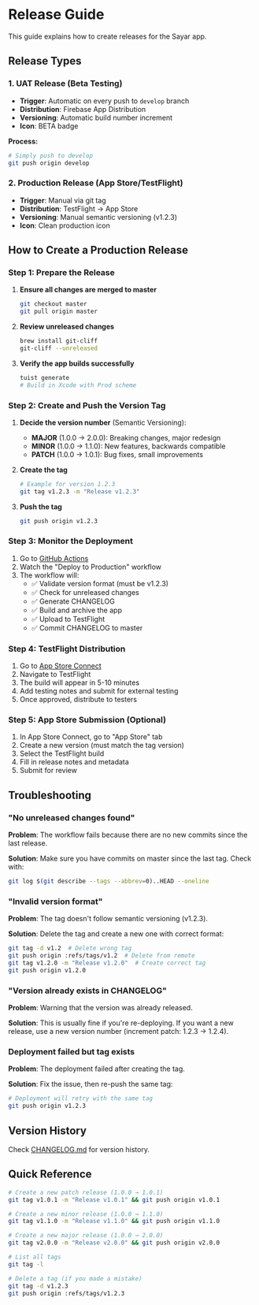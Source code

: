 # Release Guide

This guide explains how to create releases for the Sayar app.

## Release Types

### 1. UAT Release (Beta Testing)
- **Trigger**: Automatic on every push to `develop` branch
- **Distribution**: Firebase App Distribution
- **Versioning**: Automatic build number increment
- **Icon**: BETA badge

**Process:**
```bash
# Simply push to develop
git push origin develop
```

### 2. Production Release (App Store/TestFlight)
- **Trigger**: Manual via git tag
- **Distribution**: TestFlight → App Store
- **Versioning**: Manual semantic versioning (v1.2.3)
- **Icon**: Clean production icon

## How to Create a Production Release

### Step 1: Prepare the Release

1. **Ensure all changes are merged to master**
   ```bash
   git checkout master
   git pull origin master
   ```

2. **Review unreleased changes**
   ```bash
   brew install git-cliff
   git-cliff --unreleased
   ```

3. **Verify the app builds successfully**
   ```bash
   tuist generate
   # Build in Xcode with Prod scheme
   ```

### Step 2: Create and Push the Version Tag

1. **Decide the version number** (Semantic Versioning):
   - **MAJOR** (1.0.0 → 2.0.0): Breaking changes, major redesign
   - **MINOR** (1.0.0 → 1.1.0): New features, backwards compatible
   - **PATCH** (1.0.0 → 1.0.1): Bug fixes, small improvements

2. **Create the tag**
   ```bash
   # Example for version 1.2.3
   git tag v1.2.3 -m "Release v1.2.3"
   ```

3. **Push the tag**
   ```bash
   git push origin v1.2.3
   ```

### Step 3: Monitor the Deployment

1. Go to [GitHub Actions](https://github.com/mkemalgokce/Sayar/actions)
2. Watch the "Deploy to Production" workflow
3. The workflow will:
   - ✅ Validate version format (must be v1.2.3)
   - ✅ Check for unreleased changes
   - ✅ Generate CHANGELOG
   - ✅ Build and archive the app
   - ✅ Upload to TestFlight
   - ✅ Commit CHANGELOG to master

### Step 4: TestFlight Distribution

1. Go to [App Store Connect](https://appstoreconnect.apple.com)
2. Navigate to TestFlight
3. The build will appear in 5-10 minutes
4. Add testing notes and submit for external testing
5. Once approved, distribute to testers

### Step 5: App Store Submission (Optional)

1. In App Store Connect, go to "App Store" tab
2. Create a new version (must match the tag version)
3. Select the TestFlight build
4. Fill in release notes and metadata
5. Submit for review

## Troubleshooting

### "No unreleased changes found"
**Problem**: The workflow fails because there are no new commits since the last release.

**Solution**: Make sure you have commits on master since the last tag. Check with:
```bash
git log $(git describe --tags --abbrev=0)..HEAD --oneline
```

### "Invalid version format"
**Problem**: The tag doesn't follow semantic versioning (v1.2.3).

**Solution**: Delete the tag and create a new one with correct format:
```bash
git tag -d v1.2  # Delete wrong tag
git push origin :refs/tags/v1.2  # Delete from remote
git tag v1.2.0 -m "Release v1.2.0"  # Create correct tag
git push origin v1.2.0
```

### "Version already exists in CHANGELOG"
**Problem**: Warning that the version was already released.

**Solution**: This is usually fine if you're re-deploying. If you want a new release, use a new version number (increment patch: 1.2.3 → 1.2.4).

### Deployment failed but tag exists
**Problem**: The deployment failed after creating the tag.

**Solution**: Fix the issue, then re-push the same tag:
```bash
# Deployment will retry with the same tag
git push origin v1.2.3
```

## Version History

Check [CHANGELOG.md](../CHANGELOG.md) for version history.

## Quick Reference

```bash
# Create a new patch release (1.0.0 → 1.0.1)
git tag v1.0.1 -m "Release v1.0.1" && git push origin v1.0.1

# Create a new minor release (1.0.0 → 1.1.0)
git tag v1.1.0 -m "Release v1.1.0" && git push origin v1.1.0

# Create a new major release (1.0.0 → 2.0.0)
git tag v2.0.0 -m "Release v2.0.0" && git push origin v2.0.0

# List all tags
git tag -l

# Delete a tag (if you made a mistake)
git tag -d v1.2.3
git push origin :refs/tags/v1.2.3
```
